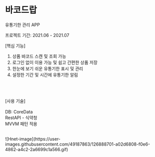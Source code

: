 # 바코드랍
  유통기한 관리 APP
  
  프로젝트 기간: 2021.06 - 2021.07
  
  [핵심 기능]
  1. 상품 바코드 스캔 및 조회 가능
  2. 로그인 없이 이용 가능 및 쉽고 간편한 상품 저장
  3. 한눈에 보기 쉬운 유통기한 표시 및 관리 
  4. 설정한 기간 및 시간에 유통기한 알림 

  <br> <br> <br>
  [사용 기술]
   <br>
   <br>
  DB: CoreData 
   <br>
  RestAPI - 식약청
   <br>
   MVVM 패턴 적용
   
  <br>
![Hnet-image](https://user-images.githubusercontent.com/49187863/126888701-a02d6808-f0e6-4862-a4c2-2a6699c1a566.gif)
